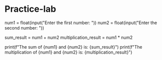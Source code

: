 # Practice-lab
num1 = float(input("Enter the first number: "))
num2 = float(input("Enter the second number: "))


sum_result = num1 + num2
multiplication_result = num1 * num2


print(f"The sum of {num1} and {num2} is: {sum_result}")
print(f"The multiplication of {num1} and {num2} is: {multiplication_result}")
